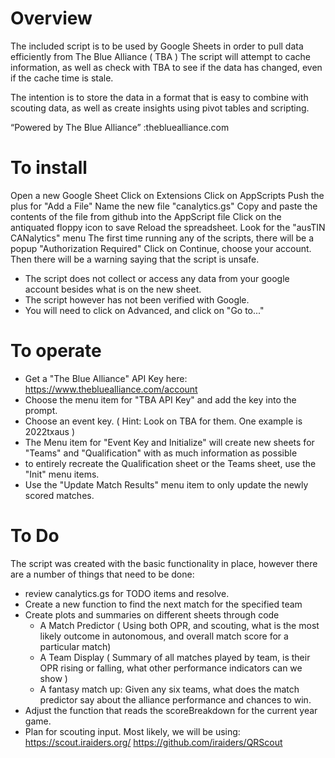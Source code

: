  # Overview
 
 The included script is to be used by Google Sheets in order to pull data efficiently from The Blue Alliance ( TBA )
 The script will attempt to cache information, as well as check with TBA to see if the data has changed, even if the cache time is stale.
 
 The intention is to store the data in a format that is easy to combine with scouting data, as well as create insights using pivot tables and scripting.
  
 “Powered by The Blue Alliance” :thebluealliance.com

# To install

Open a new Google Sheet
Click on Extensions
Click on AppScripts
Push the plus for "Add a File"
Name the new file "canalytics.gs"
Copy and paste the contents of the file from github into the AppScript file
Click on the antiquated floppy icon to save
Reload the spreadsheet.
Look for the "ausTIN CANalytics" menu
The first time running any of the scripts, there will be a popup "Authorization Required"
Click on Continue, choose your account.
Then there will be a warning saying that the script is unsafe.  
- The script does not collect or access any data from your google account besides what is on the new sheet.
- The script however has not been verified with Google. 
- You will need to click on Advanced, and click on "Go to..."

# To operate
- Get a "The Blue Alliance" API Key here:  https://www.thebluealliance.com/account
- Choose the menu item for "TBA API Key" and add the key into the prompt.
- Choose an event key. ( Hint: Look on TBA for them.  One example is 2022txaus )
- The Menu item for "Event Key and Initialize" will create new sheets for "Teams" and "Qualification" with as much information as possible
- to entirely recreate the Qualification sheet or the Teams sheet, use the "Init" menu items.
- Use the "Update Match Results" menu item to only update the newly scored matches.

# To Do

The script was created with the basic functionality in place, however there are a number of things that need to be done:
- review canalytics.gs for TODO items and resolve.
- Create a new function to find the next match for the specified team
- Create plots and summaries on different sheets through code
  - A Match Predictor ( Using both OPR, and scouting, what is the most likely outcome in autonomous, and overall match score for a particular match)
  - A Team Display ( Summary of all matches played by team, is their OPR rising or falling, what other performance indicators can we show )
  - A fantasy match up: Given any six teams, what does the match predictor say about the alliance performance and chances to win.
- Adjust the function that reads the scoreBreakdown for the current year game.
- Plan for scouting input.  Most likely, we will be using:  https://scout.iraiders.org/ https://github.com/iraiders/QRScout
